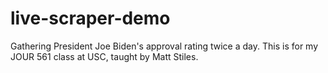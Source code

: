 # live-scraper-demo
Gathering President Joe Biden's approval rating twice a day. This is for my JOUR 561 class at USC, taught by Matt Stiles.
